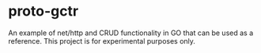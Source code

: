 # proto-gctr
An example of net/http and CRUD functionality in GO that can be used as a reference. This project is for experimental purposes only.
